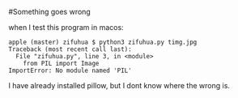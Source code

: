 #Something goes wrong

when I test this program in macos:

```
apple (master) zifuhua $ python3 zifuhua.py timg.jpg
Traceback (most recent call last):
  File "zifuhua.py", line 3, in <module>
    from PIL import Image
ImportError: No module named 'PIL'
```

I have already installed pillow, but I dont know where the wrong is.

